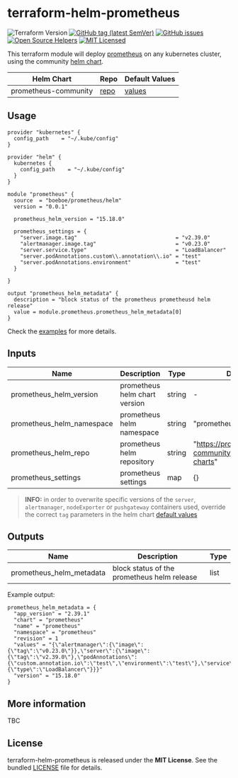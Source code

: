 # terraform-helm-prometheus

![Terraform Version](https://img.shields.io/badge/terraform-≥_1.0.0-blueviolet)
[![GitHub tag (latest SemVer)](https://img.shields.io/github/v/tag/boeboe/terraform-helm-prometheus?label=registry)](https://registry.terraform.io/modules/boeboe/prometheus/helm)
[![GitHub issues](https://img.shields.io/github/issues/boeboe/terraform-helm-prometheus)](https://github.com/boeboe/terraform-helm-prometheus/issues)
[![Open Source Helpers](https://www.codetriage.com/boeboe/terraform-helm-prometheus/badges/users.svg)](https://www.codetriage.com/boeboe/terraform-helm-prometheus)
[![MIT Licensed](https://img.shields.io/badge/license-MIT-green.svg)](https://tldrlegal.com/license/mit-license)

This terraform module will deploy [prometheus](https://prometheus.io) on any kubernetes cluster, using the community [helm chart](https://artifacthub.io/packages/helm/prometheus-community/prometheus).

| Helm Chart | Repo | Default Values |
|------------|------|--------|
| prometheus-community | [repo](https://artifacthub.io/packages/helm/prometheus-community/prometheus) | [values](https://artifacthub.io/packages/helm/prometheus-community/prometheus?modal=values) |


## Usage

``` hcl
provider "kubernetes" {
  config_path    = "~/.kube/config"
}

provider "helm" {
  kubernetes {
    config_path    = "~/.kube/config"
  }
}

module "prometheus" {
  source  = "boeboe/prometheus/helm"
  version = "0.0.1"

  prometheus_helm_version = "15.18.0"

  prometheus_settings = {
    "server.image.tag"                               = "v2.39.0"
    "alertmanager.image.tag"                         = "v0.23.0"
    "server.service.type"                            = "LoadBalancer"
    "server.podAnnotations.custom\\.annotation\\.io" = "test"
    "server.podAnnotations.environment"              = "test"
  }

}

output "prometheus_helm_metadata" {
  description = "block status of the prometheus prometheusd helm release"
  value = module.prometheus.prometheus_helm_metadata[0]
}
```

Check the [examples](examples) for more details.

## Inputs

| Name | Description | Type | Default | Required |
|------|-------------|------|---------|----------|
| prometheus_helm_version | prometheus helm chart version | string | - | true |
| prometheus_helm_namespace | prometheus helm namespace | string | "prometheus" | false |
| prometheus_helm_repo | prometheus helm repository | string | "https://prometheus-community.github.io/helm-charts" | false |
| prometheus_settings | prometheus settings | map | {} | false |

> **INFO:** in order to overwrite specific versions of the `server`, `alertmanager`, `nodeExporter` or `pushgateway` containers used, override the correct `tag` parameters in the helm chart [default values](https://artifacthub.io/packages/helm/prometheus-community/prometheus?modal=values)

## Outputs

| Name | Description | Type |
|------|-------------|------|
| prometheus_helm_metadata | block status of the prometheus helm release | list |


Example output:

``` hcl
prometheus_helm_metadata = {
  "app_version" = "2.39.1"
  "chart" = "prometheus"
  "name" = "prometheus"
  "namespace" = "prometheus"
  "revision" = 1
  "values" = "{\"alertmanager\":{\"image\":{\"tag\":\"v0.23.0\"}},\"server\":{\"image\":{\"tag\":\"v2.39.0\"},\"podAnnotations\":{\"custom.annotation.io\":\"test\",\"environment\":\"test\"},\"service\":{\"type\":\"LoadBalancer\"}}}"
  "version" = "15.18.0"
}
```

## More information

TBC

## License

terraform-helm-prometheus is released under the **MIT License**. See the bundled [LICENSE](LICENSE) file for details.
